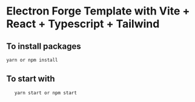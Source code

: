 # Electron Forge Template with Vite + React + Typescript + Tailwind

## To install packages
```bash
yarn or npm install
```

## To start with
```bash
   yarn start or npm start
```

